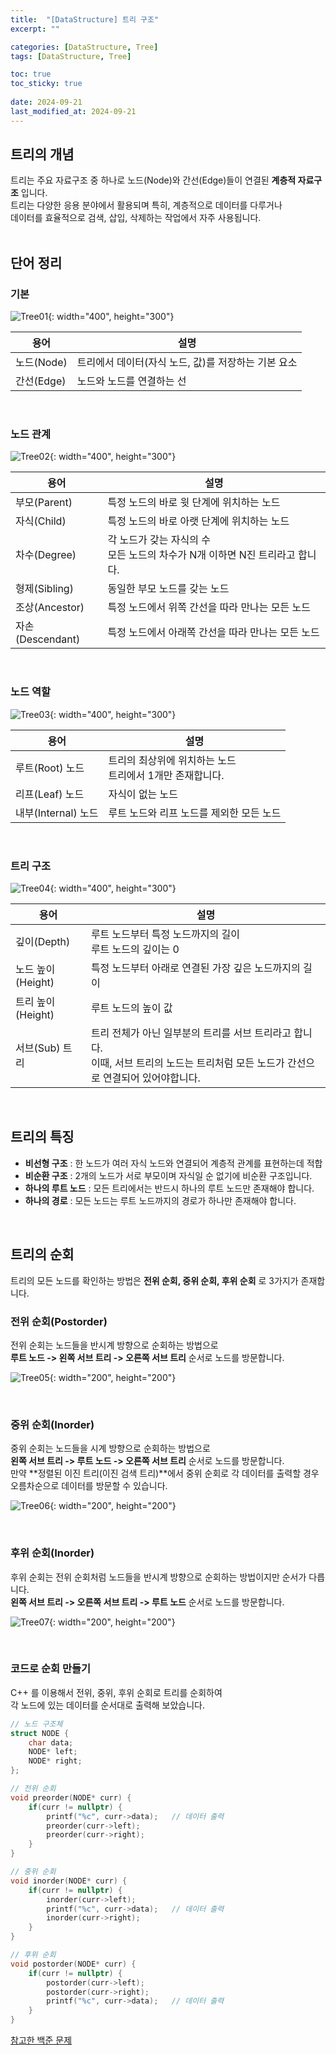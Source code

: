 ```yaml
---
title:  "[DataStructure] 트리 구조"
excerpt: ""

categories: [DataStructure, Tree]
tags: [DataStructure, Tree]

toc: true
toc_sticky: true
 
date: 2024-09-21
last_modified_at: 2024-09-21
---
```


## 트리의 개념

트리는 주요 자료구조 중 하나로 노드(Node)와 간선(Edge)들이 연결된 **계층적 자료구조** 입니다.  
트리는 다양한 응용 분야에서 활용되며 특히, 계층적으로 데이터를 다루거나  
데이터를 효율적으로 검색, 삽입, 삭제하는 작업에서 자주 사용됩니다.  
<br/>

## 단어 정리

### 기본

![Tree01](/assets/img/DataStructure/TreeWord_01.png){: width="400", height="300"}  

|용어|설명|
|---|---|
|노드(Node)|트리에서 데이터(자식 노드, 값)를 저장하는 기본 요소|
|간선(Edge)|노드와 노드를 연결하는 선|

<br/>

### 노드 관계

![Tree02](/assets/img/DataStructure/TreeWord_02.png){: width="400", height="300"}  

|용어|설명|
|---|---|
|부모(Parent)|특정 노드의 바로 윗 단계에 위치하는 노드|
|자식(Child)|특정 노드의 바로 아랫 단계에 위치하는 노드|
|차수(Degree)|각 노드가 갖는 자식의 수<br/>모든 노드의 차수가 N개 이하면 N진 트리라고 합니다.|
|형제(Sibling)|동일한 부모 노드를 갖는 노드|
|조상(Ancestor)|특정 노드에서 위쪽 간선을 따라 만나는 모든 노드|
|자손(Descendant)|특정 노드에서 아래쪽 간선을 따라 만나는 모든 노드|

<br/>

### 노드 역할

![Tree03](/assets/img/DataStructure/TreeWord_03.png){: width="400", height="300"}  

|용어|설명|
|---|---|
|루트(Root) 노드|트리의 최상위에 위치하는 노드<br/>트리에서 1개만 존재합니다.|
|리프(Leaf) 노드|자식이 없는 노드|
|내부(Internal) 노드|루트 노드와 리프 노드를 제외한 모든 노드|

<br/>

### 트리 구조

![Tree04](/assets/img/DataStructure/TreeWord_04.png){: width="400", height="300"}  

|용어|설명|
|---|---|
|깊이(Depth)|루트 노드부터 특정 노드까지의 길이<br/>루트 노드의 깊이는 0|
|노드 높이(Height)|특정 노드부터 아래로 연결된 가장 깊은 노드까지의 길이|
|트리 높이(Height)|루트 노드의 높이 값|
|서브(Sub) 트리|트리 전체가 아닌 일부분의 트리를 서브 트리라고 합니다.<br/>이때, 서브 트리의 노드는 트리처럼 모든 노드가 간선으로 연결되어 있어야합니다.|

<br/>

## 트리의 특징

* **비선형 구조** : 한 노드가 여러 자식 노드와 연결되어 계층적 관계를 표현하는데 적합  
* **비순환 구조** : 2개의 노드가 서로 부모이며 자식일 순 없기에 비순환 구조입니다.  
* **하나의 루트 노드** : 모든 트리에서는 반드시 하나의 루트 노드만 존재해야 합니다.  
* **하나의 경로** : 모든 노드는 루트 노드까지의 경로가 하나만 존재해야 합니다.  

<br/>

## 트리의 순회

트리의 모든 노드를 확인하는 방법은 **전위 순회, 중위 순회, 후위 순회** 로 3가지가 존재합니다.  

### 전위 순회(Postorder)

전위 순회는 노드들을 반시계 방향으로 순회하는 방법으로  
**루트 노드 -> 왼쪽 서브 트리 -> 오른쪽 서브 트리** 순서로 노드를 방문합니다.  

![Tree05](/assets/img/DataStructure/TreeWord_05.png){: width="200", height="200"}  

<br/>

### 중위 순회(Inorder)

중위 순회는 노드들을 시계 방향으로 순회하는 방법으로  
**왼쪽 서브 트리 -> 루트 노드 -> 오른쪽 서브 트리** 순서로 노드를 방문합니다.  
만약 **정렬된 이진 트리(이진 검색 트리)**에서 중위 순회로 각 데이터를 출력할 경우  
오름차순으로 데이터를 방문할 수 있습니다.  

![Tree06](/assets/img/DataStructure/TreeWord_06.png){: width="200", height="200"}  

<br/>

### 후위 순회(Inorder)

후위 순회는 전위 순회처럼 노드들을 반시계 방향으로 순회하는 방법이지만 순서가 다릅니다.  
**왼쪽 서브 트리 -> 오른쪽 서브 트리 -> 루트 노드** 순서로 노드를 방문합니다.  

![Tree07](/assets/img/DataStructure/TreeWord_07.png){: width="200", height="200"}  

<br/>

### 코드로 순회 만들기

C++ 를 이용해서 전위, 중위, 후위 순회로 트리를 순회하여  
각 노드에 있는 데이터를 순서대로 출력해 보았습니다.  

```c++
// 노드 구조체
struct NODE {
    char data;
    NODE* left;
    NODE* right;
};

// 전위 순회
void preorder(NODE* curr) {
    if(curr != nullptr) {
        printf("%c", curr->data);   // 데이터 출력
        preorder(curr->left);
        preorder(curr->right);
    }
}

// 중위 순회
void inorder(NODE* curr) {
    if(curr != nullptr) {
        inorder(curr->left);
        printf("%c", curr->data);   // 데이터 출력
        inorder(curr->right);
    }
}

// 후위 순회
void postorder(NODE* curr) {
    if(curr != nullptr) {
        postorder(curr->left);
        postorder(curr->right);
        printf("%c", curr->data);   // 데이터 출력
    }
}
```

[참고한 백준 문제](https://www.acmicpc.net/problem/1991)
